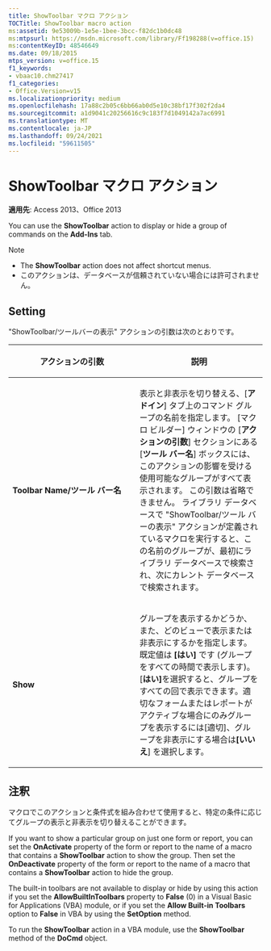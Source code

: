 ```yaml
---
title: ShowToolbar マクロ アクション
TOCTitle: ShowToolbar macro action
ms:assetid: 9e53009b-1e5e-1bee-3bcc-f82dc1b0dc48
ms:mtpsurl: https://msdn.microsoft.com/library/Ff198288(v=office.15)
ms:contentKeyID: 48546649
ms.date: 09/18/2015
mtps_version: v=office.15
f1_keywords:
- vbaac10.chm27417
f1_categories:
- Office.Version=v15
ms.localizationpriority: medium
ms.openlocfilehash: 17a88c2b05c6bb66ab0d5e10c38bf17f302f2da4
ms.sourcegitcommit: a1d9041c20256616c9c183f7d1049142a7ac6991
ms.translationtype: MT
ms.contentlocale: ja-JP
ms.lasthandoff: 09/24/2021
ms.locfileid: "59611505"
---
```

# <a name="showtoolbar-macro-action"></a>ShowToolbar マクロ アクション

**適用先**: Access 2013、Office 2013

You can use the **ShowToolbar** action to display or hide a group of commands on the **Add-Ins** tab.

> [!NOTE]
> - The **ShowToolbar** action does not affect shortcut menus.
> - このアクションは、データベースが信頼されていない場合には許可されません。 

## <a name="setting"></a>Setting

"ShowToolbar/ツールバーの表示" アクションの引数は次のとおりです。

<table>
<colgroup>
<col style="width: 50%" />
<col style="width: 50%" />
</colgroup>
<thead>
<tr class="header">
<th><p>アクションの引数</p></th>
<th><p>説明</p></th>
</tr>
</thead>
<tbody>
<tr class="odd">
<td><p><strong>Toolbar Name/ツール バー名</strong></p></td>
<td><p>表示と非表示を切り替える、[<strong>アドイン</strong>] タブ上のコマンド グループの名前を指定します。 [マクロ ビルダー] ウィンドウの [<strong>アクションの引数</strong>] セクションにある [<strong>ツール バー名</strong>] ボックスには、このアクションの影響を受ける使用可能なグループがすべて表示されます。 この引数は省略できません。 ライブラリ データベースで "ShowToolbar/ツール バーの表示" アクションが定義されているマクロを実行すると、この名前のグループが、最初にライブラリ データベースで検索され、次にカレント データベースで検索されます。</p></td>
</tr>
<tr class="even">
<td><p><strong>Show</strong></p></td>
<td><p>グループを表示するかどうか、また、どのビューで表示または非表示にするかを指定します。 既定値は <strong>[はい]</strong> です (グループをすべての時間で表示します)。 [<strong>はい]</strong>を選択すると、グループをすべての<strong></strong>回で表示できます。適切なフォームまたはレポートがアクティブな場合にのみグループを表示するには[適切]、グループを非表示にする場合は<strong>[いいえ</strong>] を選択します。</p></td>
</tr>
</tbody>
</table>


## <a name="remarks"></a>注釈

マクロでこのアクションと条件式を組み合わせて使用すると、特定の条件に応じてグループの表示と非表示を切り替えることができます。

If you want to show a particular group on just one form or report, you can set the **OnActivate** property of the form or report to the name of a macro that contains a **ShowToolbar** action to show the group. Then set the **OnDeactivate** property of the form or report to the name of a macro that contains a **ShowToolbar** action to hide the group.

The built-in toolbars are not available to display or hide by using this action if you set the **AllowBuiltInToolbars** property to **False** (0) in a Visual Basic for Applications (VBA) module, or if you set the **Allow Built-in Toolbars** option to **False** in VBA by using the **SetOption** method.

To run the **ShowToolbar** action in a VBA module, use the **ShowToolbar** method of the **DoCmd** object.

